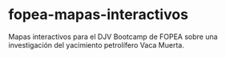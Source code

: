 # fopea-mapas-interactivos
Mapas interactivos para el DJV Bootcamp de FOPEA sobre una investigación del yacimiento petrolífero Vaca Muerta.
